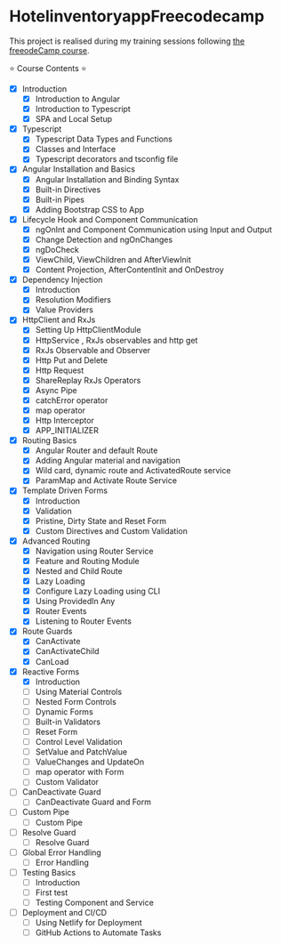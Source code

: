 # HotelinventoryappFreecodecamp

This project is realised during my training sessions following [the freeodeCamp course](https://www.youtube.com/watch?v=3qBXWUpoPHo&ab_channel=freeCodeCamp.org).

⭐️ Course Contents ⭐️
* [x] Introduction
  * [x] Introduction to Angular
  * [x] Introduction to Typescript
  * [x] SPA and Local Setup
* [x] Typescript
  * [x] Typescript Data Types and Functions
  * [x] Classes and Interface
  * [x] Typescript decorators and tsconfig file
* [x] Angular Installation and Basics
  * [x] Angular Installation and Binding Syntax
  * [x] Built-in Directives
  * [x] Built-in Pipes
  * [x] Adding Bootstrap CSS to App
* [x] Lifecycle Hook and Component Communication
  * [x] ngOnInt and Component Communication using Input and Output
  * [x] Change Detection and ngOnChanges
  * [x] ngDoCheck
  * [x] ViewChild, ViewChildren and AfterViewInit
  * [x] Content Projection, AfterContentInit and OnDestroy
* [x] Dependency Injection
  * [x] Introduction
  * [x] Resolution Modifiers
  * [x] Value Providers
* [x] HttpClient and RxJs
  * [x] Setting Up HttpClientModule
  * [x] HttpService , RxJs observables and http get
  * [x] RxJs Observable and Observer
  * [x] Http Put and Delete
  * [x] Http Request
  * [x] ShareReplay RxJs Operators
  * [x] Async Pipe
  * [x] catchError operator
  * [x] map operator
  * [x] Http Interceptor
  * [x] APP_INITIALIZER
* [x] Routing Basics
  * [x] Angular Router and default Route
  * [x] Adding Angular material and navigation
  * [x] Wild card, dynamic route and ActivatedRoute service
  * [x] ParamMap and Activate Route Service
* [x] Template Driven Forms
  * [x] Introduction
  * [x] Validation
  * [x] Pristine, Dirty State and Reset Form
  * [x] Custom Directives and Custom Validation
* [x] Advanced Routing
  * [x] Navigation using Router Service
  * [x] Feature and Routing Module
  * [x] Nested and Child Route
  * [x] Lazy Loading
  * [x] Configure Lazy Loading using CLI
  * [x] Using ProvidedIn Any
  * [x] Router Events
  * [x] Listening to Router Events
* [x] Route Guards
  * [x] CanActivate
  * [x] CanActivateChild
  * [x] CanLoad
* [x] Reactive Forms
  * [x] Introduction
  * [ ] Using Material Controls
  * [ ] Nested Form Controls
  * [ ] Dynamic Forms
  * [ ] Built-in Validators
  * [ ] Reset Form
  * [ ] Control Level Validation
  * [ ] SetValue and PatchValue
  * [ ] ValueChanges and UpdateOn
  * [ ] map operator with Form
  * [ ] Custom Validator
* [ ] CanDeactivate Guard
  * [ ] CanDeactivate Guard and Form
* [ ] Custom Pipe
  * [ ] Custom Pipe
* [ ] Resolve Guard
  * [ ] Resolve Guard
* [ ] Global Error Handling
  * [ ] Error Handling
* [ ] Testing Basics
  * [ ] Introduction
  * [ ] First test
  * [ ] Testing Component and Service
* [ ] Deployment and CI/CD
  * [ ] Using Netlify for Deployment 
  * [ ] GitHub Actions to Automate Tasks
